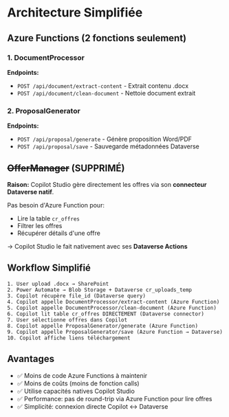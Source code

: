 # Architecture Simplifiée

## Azure Functions (2 fonctions seulement)

### 1. DocumentProcessor
**Endpoints:**
- `POST /api/document/extract-content` - Extrait contenu .docx
- `POST /api/document/clean-document` - Nettoie document extrait

### 2. ProposalGenerator
**Endpoints:**
- `POST /api/proposal/generate` - Génère proposition Word/PDF
- `POST /api/proposal/save` - Sauvegarde métadonnées Dataverse

## ~~OfferManager~~ (SUPPRIMÉ)

**Raison:** Copilot Studio gère directement les offres via son **connecteur Dataverse natif**.

Pas besoin d'Azure Function pour:
- Lire la table `cr_offres`
- Filtrer les offres
- Récupérer détails d'une offre

→ Copilot Studio le fait nativement avec ses **Dataverse Actions**

## Workflow Simplifié

```
1. User upload .docx → SharePoint
2. Power Automate → Blob Storage + Dataverse cr_uploads_temp
3. Copilot récupère file_id (Dataverse query)
4. Copilot appelle DocumentProcessor/extract-content (Azure Function)
5. Copilot appelle DocumentProcessor/clean-document (Azure Function)
6. Copilot lit table cr_offres DIRECTEMENT (Dataverse connector)
7. User sélectionne offres dans Copilot
8. Copilot appelle ProposalGenerator/generate (Azure Function)
9. Copilot appelle ProposalGenerator/save (Azure Function → Dataverse)
10. Copilot affiche liens téléchargement
```

## Avantages

- ✅ Moins de code Azure Functions à maintenir
- ✅ Moins de coûts (moins de fonction calls)
- ✅ Utilise capacités natives Copilot Studio
- ✅ Performance: pas de round-trip via Azure Function pour lire offres
- ✅ Simplicité: connexion directe Copilot ↔ Dataverse
